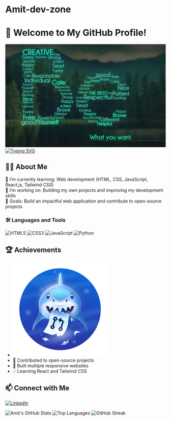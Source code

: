 # Amit-dev-zone

# 👋 Welcome to My GitHub Profile!

![Banner](./banner.png)
[![Typing SVG](https://readme-typing-svg.herokuapp.com?font=Fira+Code&size=24&pause=1000&color=F75C7E&center=true&vCenter=true&width=435&lines=Hi+there!+I'm+Amit;Welcome+to+my+GitHub+profile)](https://git.io/typing-svg)

## 👩‍💻 About Me

🌱 I’m currently learning: Web development (HTML, CSS, JavaScript, React.js, Tailwind CSS)  
🔭 I’m working on: Building my own projects and improving my development skills  
🎯 Goals: Build an impactful web application and contribute to open-source projects  

### 🛠️ Languages and Tools

![HTML5](https://img.shields.io/badge/HTML5-E34F26?style=for-the-badge&logo=html5&logoColor=white)
![CSS3](https://img.shields.io/badge/CSS3-1572B6?style=for-the-badge&logo=css3&logoColor=white)
![JavaScript](https://img.shields.io/badge/JavaScript-F7DF1E?style=for-the-badge&logo=javascript&logoColor=black)
![Python](https://img.shields.io/badge/Python-3776AB?style=for-the-badge&logo=python&logoColor=white)

## 🏆 Achievements

-  ![Banner](./banr.png)
- 🌟 Contributed to open-source projects  
- 🧠 Built multiple responsive websites  
- 💡 Learning React and Tailwind CSS  

## 📫 Connect with Me

[![LinkedIn](https://img.shields.io/badge/LinkedIn-blue?style=for-the-badge&logo=linkedin&logoColor=white)](https://www.linkedin.com/in/amit-shaw-580184367)

![Amit's GitHub Stats](https://github-readme-stats.vercel.app/api?username=Amit-dev-zone&show_icons=true&theme=radical)
![Top Languages](https://github-readme-stats.vercel.app/api/top-langs/?username=Amit-dev-zone&layout=compact&theme=radical)
![GitHub Streak](https://streak-stats.demolab.com?user=Amit-dev-zone&theme=radical)
